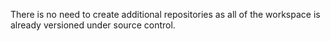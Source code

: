 There is no need to create additional repositories as all of the workspace is already versioned under source control.
